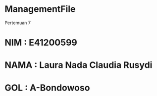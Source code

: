 # ManagementFile

Pertemuan 7

# NIM : E41200599
# NAMA : Laura Nada Claudia Rusydi
# GOL : A-Bondowoso

